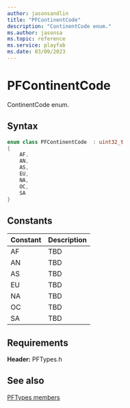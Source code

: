 ```yaml
---
author: jasonsandlin
title: "PFContinentCode"
description: "ContinentCode enum."
ms.author: jasonsa
ms.topic: reference
ms.service: playfab
ms.date: 03/09/2023
---
```


# PFContinentCode  

ContinentCode enum.    

## Syntax  
  
```cpp
enum class PFContinentCode  : uint32_t  
{  
    AF,  
    AN,  
    AS,  
    EU,  
    NA,  
    OC,  
    SA  
}  
```  
  
## Constants  
  
| Constant | Description |
| --- | --- |
| AF | TBD   |  
| AN | TBD   |  
| AS | TBD   |  
| EU | TBD   |  
| NA | TBD   |  
| OC | TBD   |  
| SA | TBD   |  
  
  
## Requirements  
  
**Header:** PFTypes.h
  
## See also  
[PFTypes members](../pftypes_members.md)  

  
  
